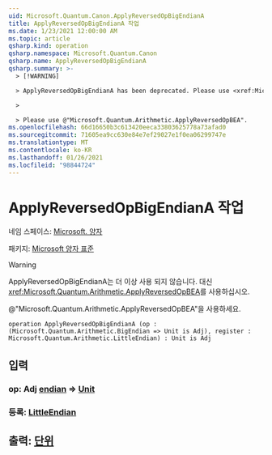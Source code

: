 ```yaml
---
uid: Microsoft.Quantum.Canon.ApplyReversedOpBigEndianA
title: ApplyReversedOpBigEndianA 작업
ms.date: 1/23/2021 12:00:00 AM
ms.topic: article
qsharp.kind: operation
qsharp.namespace: Microsoft.Quantum.Canon
qsharp.name: ApplyReversedOpBigEndianA
qsharp.summary: >-
  > [!WARNING]

  > ApplyReversedOpBigEndianA has been deprecated. Please use <xref:Microsoft.Quantum.Arithmetic.ApplyReversedOpBEA> instead.

  >

  > Please use @"Microsoft.Quantum.Arithmetic.ApplyReversedOpBEA".
ms.openlocfilehash: 66d16650b3c613420eeca33803625778a73afad0
ms.sourcegitcommit: 71605ea9cc630e84e7ef29027e1f0ea06299747e
ms.translationtype: MT
ms.contentlocale: ko-KR
ms.lasthandoff: 01/26/2021
ms.locfileid: "98844724"
---
```

# <a name="applyreversedopbigendiana-operation"></a>ApplyReversedOpBigEndianA 작업

네임 스페이스: [Microsoft. 양자](xref:Microsoft.Quantum.Canon)

패키지: [Microsoft 양자 표준](https://nuget.org/packages/Microsoft.Quantum.Standard)


> [!WARNING]
> ApplyReversedOpBigEndianA는 더 이상 사용 되지 않습니다. 대신 <xref:Microsoft.Quantum.Arithmetic.ApplyReversedOpBEA>를 사용하십시오.
>
> @"Microsoft.Quantum.Arithmetic.ApplyReversedOpBEA"을 사용하세요.



```qsharp
operation ApplyReversedOpBigEndianA (op : (Microsoft.Quantum.Arithmetic.BigEndian => Unit is Adj), register : Microsoft.Quantum.Arithmetic.LittleEndian) : Unit is Adj
```


## <a name="input"></a>입력

### <a name="op--bigendian--unit--is-adj"></a>op: Adj [endian](xref:Microsoft.Quantum.Arithmetic.BigEndian) => [Unit](xref:microsoft.quantum.lang-ref.unit)




### <a name="register--littleendian"></a>등록: [LittleEndian](xref:Microsoft.Quantum.Arithmetic.LittleEndian)





## <a name="output--unit"></a>출력: [단위](xref:microsoft.quantum.lang-ref.unit)

